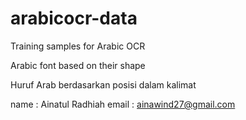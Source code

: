 # arabicocr-data

Training samples for Arabic OCR

Arabic font based on their shape

Huruf Arab berdasarkan posisi dalam kalimat

name : Ainatul Radhiah
email : ainawind27@gmail.com

